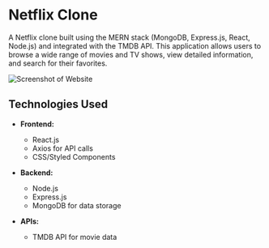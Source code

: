 # Netflix Clone

A Netflix clone built using the MERN stack (MongoDB, Express.js, React, Node.js) and integrated with the TMDB API. This application allows users to browse a wide range of movies and TV shows, view detailed information, and search for their favorites.

![Screenshot of Website](./client/public/screenshot.png)

## Technologies Used

- **Frontend:**
  - React.js
  - Axios for API calls
  - CSS/Styled Components

- **Backend:**
  - Node.js
  - Express.js
  - MongoDB for data storage

- **APIs:**
  - TMDB API for movie data



